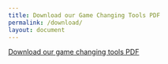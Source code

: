 ```yaml
---
title: Download our Game Changing Tools PDF
permalink: /download/
layout: document
---
```



[Download our game changing tools PDF](/files/ownersup-game-changing-tools9.pdf)
